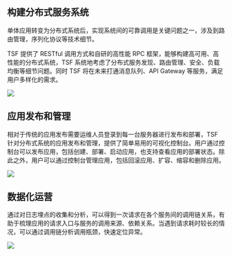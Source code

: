 ## 构建分布式服务系统

单体应用转变为分布式系统后，实现系统间的可靠调用是关键问题之一，涉及到路由管理，序列化协议等技术细节。

TSF 提供了 RESTful 调用方式和自研的高性能 RPC 框架，能够构建高可用、高性能的分布式系统，TSF 系统地考虑了分布式服务发现、路由管理、安全、负载均衡等细节问题。同时 TSF 将在未来打通消息队列、API Gateway 等服务，满足用户多样化的需求。

![](//mc.qcloudimg.com/static/img/b01894b266823c611b5307e2f3f1beae/image.png)

## 应用发布和管理

相对于传统的应用发布需要运维人员登录到每一台服务器进行发布和部署，TSF 针对分布式系统的应用发布和管理，提供了简单易用的可视化控制台。用户通过控制台可以发布应用，包括创建、部署、启动应用，也支持查看应用的部署状态。除此之外，用户可以通过控制台管理应用，包括回滚应用、扩容、缩容和删除应用。

![](//mc.qcloudimg.com/static/img/a538773e2fdc97105b2fb1841c22e74b/image.png)

## 数据化运营

通过对日志埋点的收集和分析，可以得到一次请求在各个服务间的调用链关系，有助于梳理应用的请求入口与服务的调用来源、依赖关系。当遇到请求耗时较长的情况，可以通过调用链分析调用瓶颈，快速定位异常。

![](//mc.qcloudimg.com/static/img/ad2ebc1711403ac152bd2c2217dde6cb/image.png)




